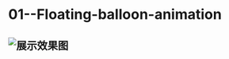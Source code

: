 # 01--Floating-balloon-animation
## ![展示效果图](http://gb.cri.cn/mmsource/images/2012/12/28/92/1495856044531409092.jpg ) 
